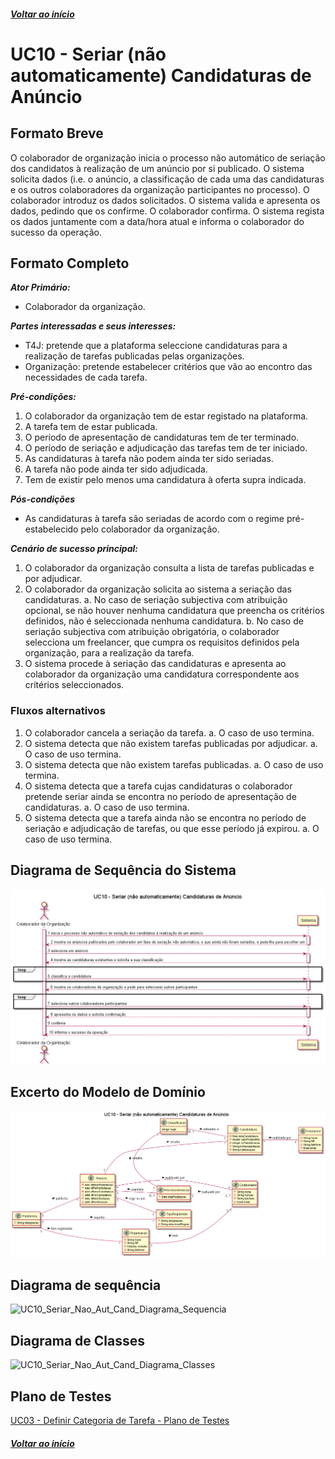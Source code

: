 ##### [Voltar ao início](https://github.com/blestonbandeiraUPSKILL/upskill_java1_labprg_grupo2/tree/main/README.md)

# UC10 - Seriar (não automaticamente) Candidaturas de Anúncio

## Formato Breve

O colaborador de organização inicia o processo não automático de seriação dos candidatos à realização de um anúncio por si publicado. O sistema solicita dados (i.e. o anúncio, a classificação de cada uma das candidaturas e os outros colaboradores da organização participantes no processo). O colaborador introduz os dados solicitados. O sistema valida e apresenta os dados, pedindo que os confirme. O colaborador confirma. O sistema regista os dados juntamente com a data/hora atual e informa o colaborador do sucesso da operação.

## Formato Completo

**_Ator Primário:_**

- Colaborador da organização.

**_Partes interessadas e seus interesses:_**

- T4J: pretende que a plataforma seleccione candidaturas para a realização de tarefas publicadas pelas organizações.
- Organização: pretende estabelecer critérios que vão ao encontro das necessidades de cada tarefa.

**_Pré-condições:_**

1.	O colaborador da organização tem de estar registado na plataforma.
2.	A tarefa tem de estar publicada.
3.	O período de apresentação de candidaturas tem de ter terminado.
4.	O período de seriação e adjudicação das tarefas tem de ter iniciado.
5.	As candidaturas à tarefa não podem ainda ter sido seriadas.
6.	A tarefa não pode ainda ter sido adjudicada.
7.	Tem de existir pelo menos uma candidatura à oferta supra indicada.

**_Pós-condições_**

- As candidaturas à tarefa são seriadas de acordo com o regime pré-estabelecido pelo colaborador da organização.

**_Cenário de sucesso principal:_**

1.	O colaborador da organização consulta a lista de tarefas publicadas e por adjudicar. 
2.	O colaborador da organização solicita ao sistema a seriação das candidaturas. 
    a.	No caso de seriação subjectiva com atribuição opcional, se não houver nenhuma candidatura que preencha os critérios definidos, não é seleccionada nenhuma candidatura.
    b.	No caso de seriação subjectiva com atribuição obrigatória, o colaborador selecciona um freelancer, que cumpra os requisitos definidos pela organização, para a realização da tarefa.    
3.	O sistema procede à seriação das candidaturas e apresenta ao colaborador da organização uma candidatura correspondente aos critérios seleccionados.


### Fluxos alternativos

1.	O colaborador cancela a seriação da tarefa.
    a.	O caso de uso termina.
2.	O sistema detecta que não existem tarefas publicadas por adjudicar.
    a.	O caso de uso termina.
3.	O sistema detecta que não existem tarefas publicadas.
    a.	O caso de uso termina.
4.	O sistema detecta que a tarefa cujas candidaturas o colaborador pretende seriar ainda se encontra no período de apresentação de candidaturas.
    a.	O caso de uso termina.
5.	O sistema detecta que a tarefa ainda não se encontra no período de seriação e adjudicação de tarefas, ou que esse período já expirou.
    a.	O caso de uso termina.


## Diagrama de Sequência do Sistema
![UC10_Seriar_Nao_Aut_Cand_SSD](UC10_Seriar_Nao_Aut_Cand_SSD.png)

## Excerto do Modelo de Domínio
![UC10_Seriar_Nao_Aut_Cand_Modelo_Dominio](UC10_Seriar_Nao_Aut_Cand_Modelo_Dominio.png)

## Diagrama de sequência <br/>
![UC10_Seriar_Nao_Aut_Cand_Diagrama_Sequencia](UC03_Definir_Categoria_Tarefa_Diagrama_Sequencia.png)

## Diagrama de Classes <br/>
![UC10_Seriar_Nao_Aut_Cand_Diagrama_Classes](UC03_Definir_Categoria_Tarefa_Diagrama_Classes.png)

## Plano de Testes <br/>
[UC03 - Definir Categoria de Tarefa - Plano de Testes](UC03_Definir_Categoria_Tarefa_Plano_Testes.md)

##### [Voltar ao início](https://github.com/blestonbandeiraUPSKILL/upskill_java1_labprg_grupo2/tree/main/README.md)
